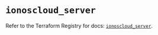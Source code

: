 # `ionoscloud_server`

Refer to the Terraform Registry for docs: [`ionoscloud_server`](https://registry.terraform.io/providers/ionos-cloud/ionoscloud/6.7.7/docs/resources/server).
